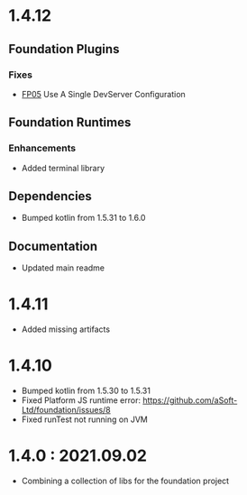 # 1.4.12

## Foundation Plugins

### Fixes

- [FP05](https://github.com/aSoft-Ltd/foundation/issues/5) Use A Single DevServer Configuration

## Foundation Runtimes

### Enhancements

- Added terminal library

## Dependencies

- Bumped kotlin from 1.5.31 to 1.6.0

## Documentation

- Updated main readme

# 1.4.11

- Added missing artifacts

# 1.4.10

- Bumped kotlin from 1.5.30 to 1.5.31
- Fixed Platform JS runtime error: https://github.com/aSoft-Ltd/foundation/issues/8
- Fixed runTest not running on JVM

# 1.4.0 : 2021.09.02

- Combining a collection of libs for the foundation project